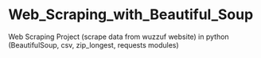 # Web_Scraping_with_Beautiful_Soup
Web Scraping Project (scrape data from wuzzuf website) in python (BeautifulSoup, csv, zip_longest, requests modules)
